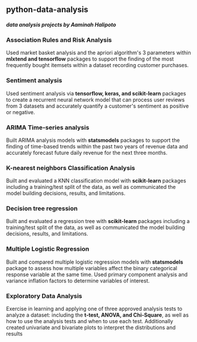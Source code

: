 ## python-data-analysis
#### <i>data analysis projects by Aaminah Halipoto</i>

### Association Rules and Risk Analysis</br>
Used market basket analysis and the apriori algorithm's 3 parameters within __mlxtend and tensorflow__ packages to support the finding of the most frequently bought itemsets within a dataset recording customer purchases.

### Sentiment analysis</br>
Used sentiment analysis via __tensorflow, keras, and scikit-learn__ packages to create a recurrent neural network model that can process user reviews from 3 datasets and accurately quantify a customer's sentiment as positive or negative.

### ARIMA Time-series analysis</br>
Built ARIMA analysis models with __statsmodels__ packages to support the finding of time-based trends within the past two years of revenue data and accurately forecast future daily revenue for the next three months.

### K-nearest neighbors Classification Analysis</br>
Built and evaluated a KNN classification model with __scikit-learn__ packages including a training/test split of the data, as well as communicated the model building decisions, results, and limitations.

### Decision tree regression</br>
Built and evaluated a regression tree with __scikit-learn__ packages including a training/test split of the data, as well as communicated the model building decisions, results, and limitations.

### Multiple Logistic Regression</br>
Built and compared multiple logistic regression models with __statsmodels__ package to assess how multiple variables affect the binary categorical response variable at the same time. Used primary component analysis and variance inflation factors to determine variables of interest.

### Exploratory Data Analysis</br>
Exercise in learning and applying one of three approved analysis tests to analyze a dataset: including the __t-test, ANOVA, and Chi-Square__, as well as how to use the
analysis tests and when to use each test. Additionally created univariate and bivariate plots to interpret the distributions and results
